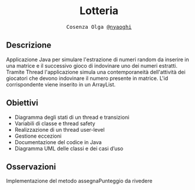 <h1 align="center">Lotteria</h1>

<p align="center" style="font-family: monospace">Cosenza Olga <a href="https://github.com/mciuchetti">@nyaoghi</a></p>

## Descrizione
Applicazione Java per simulare l'estrazione di numeri random da inserire in una matrice e il successivo gioco di indovinare uno dei numeri estratti.
Tramite Thread l'applicazione simula una contemporaneità dell'attività dei giocatori che devono indovinare il numero presente in matrice. L'id corrispondente viene inserito in un ArrayList.

## Obiettivi
- Diagramma degli stati di un thread e transizioni	
- Variabili di classe e thread safety
- Realizzazione di un thread user-level
- Gestione eccezioni
- Documentazione del codice in Java
- Diagramma UML delle classi e dei casi d’uso


## Osservazioni
Implementazione del metodo assegnaPunteggio da rivedere
